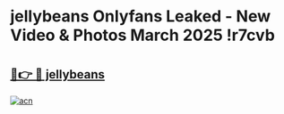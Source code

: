# jellybeans Onlyfans Leaked - New Video & Photos March 2025 !r7cvb

# <h2><a href="https://cglgur.iuczelnia.edu.pl?title=jellybeans&ref=r7cvb">🔗👉 🔴 jellybeans</a></h2>

[![acn](https://github.com/user-attachments/assets/0f9c940e-d8b0-45ae-aac7-cd30a18b3e1c)](https://cglgur.iuczelnia.edu.pl?title=jellybeans&ref=r7cvb)

